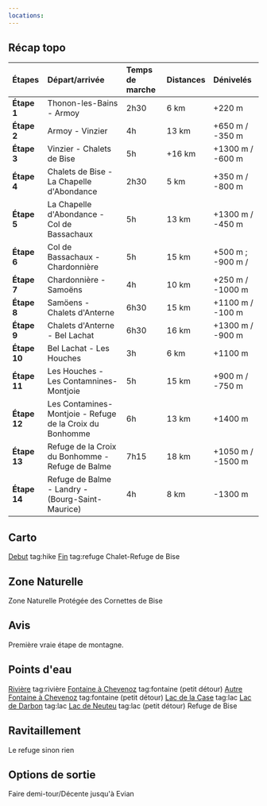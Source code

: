 ```yaml
---
locations: 
---
```

## Récap topo

| Étapes       | Départ/arrivée                                           | Temps de marche | Distances | Dénivelés         |
| :----------- | :------------------------------------------------------- | :-------------- | :-------- | :---------------- |
| **Étape 1**  | Thonon-les-Bains - Armoy                                 | 2h30            | 6 km      | +220 m            |
| **Étape 2**  | Armoy - Vinzier                                          | 4h              | 13 km     | +650 m / -350 m   |
| **Étape 3**  | Vinzier - Chalets de Bise                                | 5h              | +16 km    | +1300 m / -600 m  |
| **Étape 4**  | Chalets de Bise - La Chapelle d'Abondance                | 2h30            | 5 km      | +350 m / -800 m   |
| **Étape 5**  | La Chapelle d'Abondance - Col de Bassachaux              | 5h              | 13 km     | +1300 m / -450 m  |
| **Étape 6**  | Col de Bassachaux - Chardonnière                         | 5h              | 15 km     | +500 m ; -900 m / |
| **Étape 7**  | Chardonnière - Samoëns                                   | 4h              | 10 km     | +250 m / -1000 m  |
| **Étape 8**  | Samöens - Chalets d'Anterne                              | 6h30            | 15 km     | +1100 m / -100 m  |
| **Étape 9**  | Chalets d'Anterne - Bel Lachat                           | 6h30            | 16 km     | +1300 m / -900 m  |
| **Étape 10** | Bel Lachat - Les Houches                                 | 3h              | 6 km      | +1100 m           |
| **Étape 11** | Les Houches - Les Contamnines-Montjoie                   | 5h              | 15 km     | +900 m / -750 m   |
| **Étape 12** | Les Contamines-Montjoie - Refuge de la Croix du Bonhomme | 6h              | 13 km     | +1400 m           |
| **Étape 13** | Refuge de la Croix du Bonhomme - Refuge de Balme         | 7h15            | 18 km     | +1050 m / -1500 m |
| **Étape 14** | Refuge de Balme - Landry - (Bourg-Saint-Maurice)         | 4h              | 8 km      | -1300 m           |
## Carto
[Debut](geo:46.346592392220536,6.608651876449586) tag:hike 
[Fin](geo:46.3305544,6.7656126) tag:refuge
Chalet-Refuge de Bise

## Zone Naturelle
Zone Naturelle Protégée des Cornettes de Bise
## Avis
Première vraie étape de montagne.
## Points d'eau
[Rivière](geo:46.346621,6.628977) tag:rivière
[Fontaine à Chevenoz](geo:46.341869,6.642238) tag:fontaine (petit détour)
[Autre Fontaine à Chevenoz](geo:46.342715,6.650685) tag:fontaine (petit détour)
[Lac de la Case](geo:46.345519,6.73272) tag:lac 
[Lac de Darbon](geo:46.3439,6.747739) tag:lac 
[Lac de Neuteu](geo:46.34839,6.762398) tag:lac (petit détour) 
Refuge de Bise
## Ravitaillement
Le refuge sinon rien
## Options de sortie
Faire demi-tour/Décente jusqu'à Evian